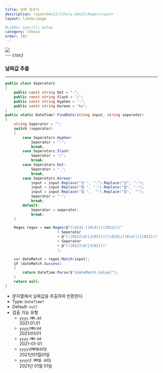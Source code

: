 ```yaml
---
title: 날짜 정규식
description: <span>&#x23;CSharp &#x23;Regex</span>
layout: libdoc/page

#LibDoc specific below
category: CSharp
order: 102
---
```

<div align="left">
    <img src="https://img.shields.io/badge/C%23-512BD4?style=flat&logo=csharp&logoColor=white"/>
</div>
---
{:toc}

### 날짜값 추출
---
```csharp
public class Seperators
{
    public const string Dot = ".";
    public const string Slash = "/";
    public const string Hyphen = "-";
    public const string Korean = "ko";
}
public static DateTime? FindDate(string input, string seperator)
{
    string Seperator = "";
    switch (seperator)
    {
        case Seperators.Hyphen:
            Seperator = "-";
            break;
        case Seperators.Slash:
            Seperator = "/";
            break;
        case Seperators.Dot:
            Seperator = ".";
            break;
        case Seperators.Korean:
            input = input.Replace("년 ", "-").Replace("년", "-");
            input = input.Replace("월 ", "-").Replace("월", "-");
            input = input.Replace("일 ",  "").Replace("일",  "");
            Seperator = "-";
            break;
        default:
            Seperator = seperator;
            break;
    }

    Regex regex = new Regex(@"(\d{4}.((0\d)|(1[012]))"
                        + Seperator
                        + @"(([012]\d)|3[01]))|(\d{4}/((0\d)|(1[012]))"
                        + Seperator
                        + @"(([012]\d)|3[01]))"
                        );

    var dateMatch = regex.Match(input);
    if (dateMatch.Success)
    {
        return DateTime.Parse($"{dateMatch.Value}");
    }
    return null;
}
```
* 문자열에서 날짜값을 추출하여 반환한다.
* Type: `DateTime?`
* Default: `null`
* 검출 가능 유형
  * `yyyy.MM.dd`<br/>2021.01.01
  * `yyyy/MM/dd`<br/>2021/01/01
  * `yyyy-MM-dd`<br/>2021-01-01
  * `yyyy년MM월dd일`<br/>2021년01월01일
  * `yyyy년 MM월 dd일`<br/>2021년 01월 01일